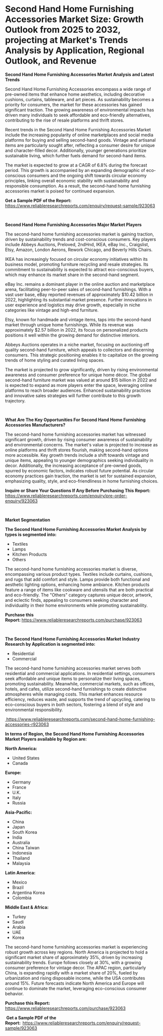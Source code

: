 <p><h1>Second Hand Home Furnishing Accessories Market Size: Growth Outlook from 2025 to 2032, projecting at Market's Trends Analysis by Application, Regional Outlook, and Revenue</h1></p><p><strong>Second Hand Home Furnishing Accessories Market Analysis and Latest Trends</strong></p>
<p><p>Second Hand Home Furnishing Accessories encompass a wide range of pre-owned items that enhance home aesthetics, including decorative cushions, curtains, tableware, and art pieces. As sustainability becomes a priority for consumers, the market for these accessories has gained significant traction. The growing awareness of environmental impacts has driven many individuals to seek affordable and eco-friendly alternatives, contributing to the rise of resale platforms and thrift stores.</p><p>Recent trends in the Second Hand Home Furnishing Accessories Market include the increasing popularity of online marketplaces and social media platforms for buying and selling second-hand goods. Vintage and artisanal items are particularly sought after, reflecting a consumer desire for unique and character-filled decor. Additionally, younger generations prioritize sustainable living, which further fuels demand for second-hand items. </p><p>The market is expected to grow at a CAGR of 6.8% during the forecast period. This growth is accompanied by an expanding demographic of eco-conscious consumers and the ongoing shift towards circular economy principles, linking overall economic stability with sustainability and responsible consumption. As a result, the second-hand home furnishing accessories market is poised for continued expansion.</p></p>
<p><strong>Get a Sample PDF of the Report:&nbsp;</strong> <a href="https://www.reliableresearchreports.com/enquiry/request-sample/923063?utm_campaign=12&utm_medium=2&utm_source=Github&utm_content=ia&utm_term=18042025&utm_id=second-hand-home-furnishing-accessories">https://www.reliableresearchreports.com/enquiry/request-sample/923063</a></p>
<p>&nbsp;</p>
<p><strong>Second Hand Home Furnishing Accessories Major Market Players</strong></p>
<p><p>The second-hand home furnishing accessories market is gaining traction, driven by sustainability trends and cost-conscious consumers. Key players include Abbeys Auctions, Preloved, 2ndHnd, IKEA, eBay Inc., Craigslist, Etsy, Amazon, London Aerons, Rework Chicago, and Beverly Hills Chairs. </p><p>IKEA has increasingly focused on circular economy initiatives within its business model, promoting furniture recycling and resale strategies. Its commitment to sustainability is expected to attract eco-conscious buyers, which may enhance its market share in the second-hand segment. </p><p>eBay Inc. remains a dominant player in the online auction and marketplace arena, facilitating peer-to-peer sales of second-hand furnishings. With a vast user base, eBay reported revenues of approximately $10.42 billion in 2022, highlighting its substantial market presence. Further innovations in user experience and logistics may drive growth, especially in niche categories like vintage and high-end furniture.</p><p>Etsy, known for handmade and vintage items, taps into the second-hand market through unique home furnishings. While its revenue was approximately $2.57 billion in 2022, its focus on personalized products positions it well within the growing demand for distinctive interiors.</p><p>Abbeys Auctions operates in a niche market, focusing on auctioning off quality second-hand furniture, which appeals to collectors and discerning consumers. This strategic positioning enables it to capitalize on the growing trends of home styling and curated living spaces.</p><p>The market is projected to grow significantly, driven by rising environmental awareness and consumer preference for unique home décor. The global second-hand furniture market was valued at around $15 billion in 2022 and is expected to expand as more players enter the space, leveraging online platforms to reach broader audiences. Enhanced sustainability practices and innovative sales strategies will further contribute to this growth trajectory.</p></p>
<p>&nbsp;</p>
<p><strong>What Are The Key Opportunities For Second Hand Home Furnishing Accessories Manufacturers?</strong></p>
<p><p>The second-hand home furnishing accessories market has witnessed significant growth, driven by rising consumer awareness of sustainability and environmental concerns. The market's value is projected to increase as online platforms and thrift stores flourish, making second-hand options more accessible. Key growth trends include a shift towards vintage and unique items, appealing to younger demographics seeking individuality in decor. Additionally, the increasing acceptance of pre-owned goods, spurred by economic factors, indicates robust future potential. As circular economy practices gain traction, the market is set for sustained expansion, emphasizing quality, style, and eco-friendliness in home furnishing choices.</p></p>
<p><strong>Inquire or Share Your Questions If Any Before Purchasing This Report:</strong> <a href="https://www.reliableresearchreports.com/enquiry/pre-order-enquiry/923063?utm_campaign=12&utm_medium=2&utm_source=Github&utm_content=ia&utm_term=18042025&utm_id=second-hand-home-furnishing-accessories">https://www.reliableresearchreports.com/enquiry/pre-order-enquiry/923063</a></p>
<p>&nbsp;</p>
<p><strong>Market Segmentation</strong></p>
<p><strong>The Second Hand Home Furnishing Accessories Market Analysis by types is segmented into:</strong></p>
<p><ul><li>Textiles</li><li>Lamps</li><li>Kitchen Products</li><li>Others</li></ul></p>
<p><p>The second-hand home furnishing accessories market is diverse, encompassing various product types. Textiles include curtains, cushions, and rugs that add comfort and style. Lamps provide both functional and aesthetic lighting options, enhancing home ambiance. Kitchen products feature a range of items like cookware and utensils that are both practical and eco-friendly. The "Others" category captures unique decor, artwork, and eclectic finds, appealing to consumers seeking character and individuality in their home environments while promoting sustainability.</p></p>
<p><strong>Purchase this Report:&nbsp;</strong><a href="https://www.reliableresearchreports.com/purchase/923063?utm_campaign=12&utm_medium=2&utm_source=Github&utm_content=ia&utm_term=18042025&utm_id=second-hand-home-furnishing-accessories">https://www.reliableresearchreports.com/purchase/923063</a></p>
<p>&nbsp;</p>
<p><strong>The Second Hand Home Furnishing Accessories Market Industry Research by Application is segmented into:</strong></p>
<p><ul><li>Residential</li><li>Commercial</li></ul></p>
<p><p>The second-hand home furnishing accessories market serves both residential and commercial applications. In residential settings, consumers seek affordable and unique items to personalize their living spaces, promoting sustainability. Meanwhile, commercial markets, such as offices, hotels, and cafes, utilize second-hand furnishings to create distinctive atmospheres while managing costs. This market enhances resource efficiency, reduces waste, and supports the trend of upcycling, catering to eco-conscious buyers in both sectors, fostering a blend of style and environmental responsibility.</p></p>
<p><a href="https://www.reliableresearchreports.com/second-hand-home-furnishing-accessories-r923063?utm_campaign=12&utm_medium=2&utm_source=Github&utm_content=ia&utm_term=18042025&utm_id=second-hand-home-furnishing-accessories">&nbsp;https://www.reliableresearchreports.com/second-hand-home-furnishing-accessories-r923063</a></p>
<p><strong>In terms of Region, the Second Hand Home Furnishing Accessories Market Players available by Region are:</strong></p>
<p>
    <p> <strong> North America: </strong>
        <ul>
            <li>United States</li>
            <li>Canada</li>
        </ul>
        </p> 
    <p> <strong> Europe: </strong>
        <ul>
            <li>Germany</li>
            <li>France</li>
            <li>U.K.</li>
            <li>Italy</li>
            <li>Russia</li>
        </ul>
        </p> 
    <p> <strong> Asia-Pacific: </strong>
        <ul>
            <li>China</li>
            <li>Japan</li>
            <li>South Korea</li>
            <li>India</li>
            <li>Australia</li>
            <li>China Taiwan</li>
            <li>Indonesia</li>
            <li>Thailand</li>
            <li>Malaysia</li>
        </ul>
        </p> 
    <p> <strong> Latin America: </strong>
        <ul>
            <li>Mexico</li>
            <li>Brazil</li>
            <li>Argentina Korea</li>
            <li>Colombia</li>
        </ul>
        </p> 
    <p> <strong> Middle East & Africa: </strong>
        <ul>
            <li>Turkey</li>
            <li>Saudi</li>
            <li>Arabia</li>
            <li>UAE</li>
            <li>Korea</li>
        </ul>
    </p>
    </p>
<p><p>The second-hand home furnishing accessories market is experiencing robust growth across key regions. North America is projected to hold a significant market share of approximately 35%, driven by increasing sustainability trends. Europe follows closely at 30%, with a growing consumer preference for vintage decor. The APAC region, particularly China, is expanding rapidly with a market share of 20%, fueled by urbanization and rising disposable income, while the USA contributes around 15%. Future forecasts indicate North America and Europe will continue to dominate the market, leveraging eco-conscious consumer behavior.</p></p>
<p><strong>Purchase this Report: </strong><a href="https://www.reliableresearchreports.com/purchase/923063?utm_campaign=12&utm_medium=2&utm_source=Github&utm_content=ia&utm_term=18042025&utm_id=second-hand-home-furnishing-accessories">https://www.reliableresearchreports.com/purchase/923063</a></p>
<p>&nbsp;<strong>Get a Sample PDF of the Report:&nbsp;&nbsp;</strong><a href="https://www.reliableresearchreports.com/enquiry/request-sample/923063?utm_campaign=12&utm_medium=2&utm_source=Github&utm_content=ia&utm_term=18042025&utm_id=second-hand-home-furnishing-accessories">https://www.reliableresearchreports.com/enquiry/request-sample/923063</a></p>
<p><strong></strong></p>
<p><p></p><p></p><p></p></p>